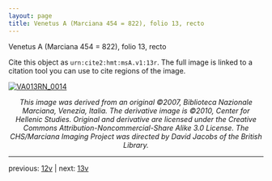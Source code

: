 ```yaml
---
layout: page
title: Venetus A (Marciana 454 = 822), folio 13, recto
---
```


Venetus A (Marciana 454 = 822), folio 13, recto

Cite this object as `urn:cite2:hmt:msA.v1:13r`.  The full image is linked to a citation tool you can use to cite regions of the image.

[![VA013RN_0014](http://www.homermultitext.org/iipsrv?IIIF=/project/homer/pyramidal/deepzoom/hmt/vaimg/2017a/VA013RN_0014.tif/full/800,/0/default.jpg)](http://www.homermultitext.org/ict2/?urn=urn:cite2:hmt:vaimg.2017a:VA013RN_0014) 

<p style="text-align: center; font-style: italic;">This image was derived from an original ©2007, Biblioteca Nazionale Marciana, Venezia, Italia. The derivative image is ©2010, Center for Hellenic Studies. Original and derivative are licensed under the Creative Commons Attribution-Noncommercial-Share Alike 3.0 License. The CHS/Marciana Imaging Project was directed by David Jacobs of the British Library.</p>

---

previous: [12v](../12v/) | next: [13v](../13v/)